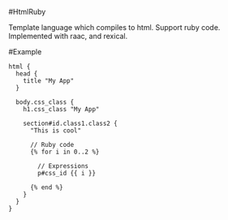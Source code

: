 #HtmlRuby

Template language which compiles to html. Support ruby code.
Implemented with raac, and rexical.

#Example
```
html {
  head {
    title "My App"
  }

  body.css_class {
    h1.css_class "My App"

    section#id.class1.class2 {
      "This is cool"

      // Ruby code
      {% for i in 0..2 %}

        // Expressions
        p#css_id {{ i }}

      {% end %}
    }
  }
}

```
